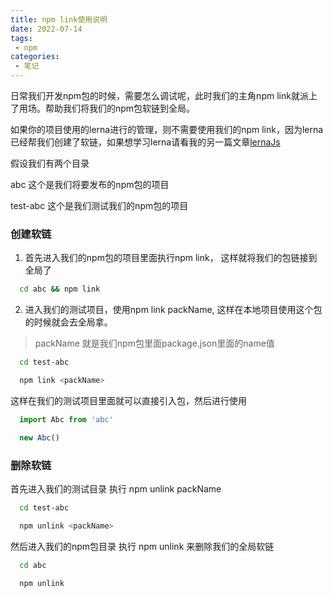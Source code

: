 ```yaml
---
title: npm link使用说明
date: 2022-07-14
tags:
 - npm
categories: 
 - 笔记
---
```


日常我们开发npm包的时候，需要怎么调试呢，此时我们的主角npm link就派上了用场。帮助我们将我们的npm包软链到全局。

如果你的项目使用的lerna进行的管理，则不需要使用我们的npm link，因为lerna已经帮我们创建了软链，如果想学习lerna请看我的另一篇文章[lernaJs](https://btoa.gitee.io/blog/blogs/category/20200515.html)

假设我们有两个目录

abc 这个是我们将要发布的npm包的项目

test-abc 这个是我们测试我们的npm包的项目

### 创建软链

1. 首先进入我们的npm包的项目里面执行npm link， 这样就将我们的包链接到全局了

```bash
  cd abc && npm link
```

2. 进入我们的测试项目，使用npm link packName, 这样在本地项目使用这个包的时候就会去全局拿。

  > packName 就是我们npm包里面package.json里面的name值

```bash
  cd test-abc

  npm link <packName>
```

这样在我们的测试项目里面就可以直接引入包，然后进行使用

```javascript
  import Abc from 'abc'

  new Abc()
```

### 删除软链

首先进入我们的测试目录 执行 npm unlink packName

```bash
  cd test-abc

  npm unlink <packName>
```

然后进入我们的npm包目录 执行 npm unlink 来删除我们的全局软链

```bash
  cd abc

  npm unlink
```
